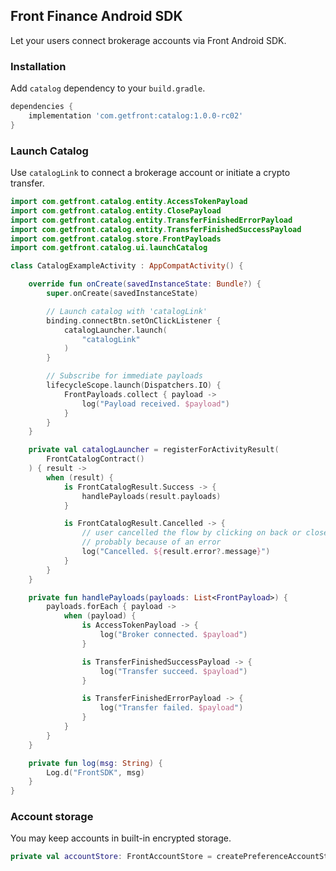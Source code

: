 ## Front Finance Android SDK

Let your users connect brokerage accounts via Front Android SDK.

### Installation

Add `catalog` dependency to your `build.gradle`.
```gradle
dependencies {
    implementation 'com.getfront:catalog:1.0.0-rc02'
}
```

### Launch Catalog

Use `catalogLink` to connect a brokerage account or initiate a crypto transfer.

```kotlin
import com.getfront.catalog.entity.AccessTokenPayload
import com.getfront.catalog.entity.ClosePayload
import com.getfront.catalog.entity.TransferFinishedErrorPayload
import com.getfront.catalog.entity.TransferFinishedSuccessPayload
import com.getfront.catalog.store.FrontPayloads
import com.getfront.catalog.ui.launchCatalog

class CatalogExampleActivity : AppCompatActivity() {

    override fun onCreate(savedInstanceState: Bundle?) {
        super.onCreate(savedInstanceState)

        // Launch catalog with 'catalogLink'
        binding.connectBtn.setOnClickListener {
            catalogLauncher.launch(
                "catalogLink"
            )
        }

        // Subscribe for immediate payloads
        lifecycleScope.launch(Dispatchers.IO) {
            FrontPayloads.collect { payload ->
                log("Payload received. $payload")
            }
        }
    }

    private val catalogLauncher = registerForActivityResult(
        FrontCatalogContract()
    ) { result ->
        when (result) {
            is FrontCatalogResult.Success -> {
                handlePayloads(result.payloads)
            }

            is FrontCatalogResult.Cancelled -> {
                // user cancelled the flow by clicking on back or close button
                // probably because of an error
                log("Cancelled. ${result.error?.message}")
            }
        }
    }

    private fun handlePayloads(payloads: List<FrontPayload>) {
        payloads.forEach { payload ->
            when (payload) {
                is AccessTokenPayload -> {
                    log("Broker connected. $payload")
                }

                is TransferFinishedSuccessPayload -> {
                    log("Transfer succeed. $payload")
                }

                is TransferFinishedErrorPayload -> {
                    log("Transfer failed. $payload")
                }
            }
        }
    }

    private fun log(msg: String) {
        Log.d("FrontSDK", msg)
    }
}
```

### Account storage

You may keep accounts in built-in encrypted storage.
```kotlin
private val accountStore: FrontAccountStore = createPreferenceAccountStore(context)
```
